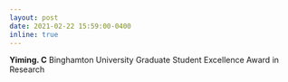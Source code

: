 ```yaml
---
layout: post
date: 2021-02-22 15:59:00-0400
inline: true
---
```


**Yiming. C** Binghamton University Graduate Student Excellence Award in Research
